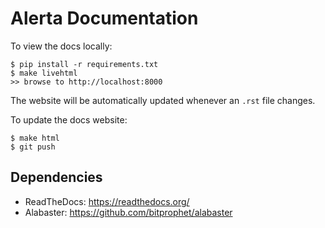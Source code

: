 Alerta Documentation
====================

To view the docs locally:

    $ pip install -r requirements.txt
    $ make livehtml
    >> browse to http://localhost:8000

The website will be automatically updated whenever an `.rst` file changes.

To update the docs website:

    $ make html
    $ git push


Dependencies
------------

  * ReadTheDocs: https://readthedocs.org/
  * Alabaster: https://github.com/bitprophet/alabaster
